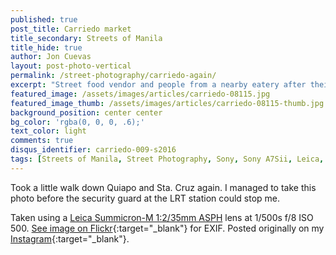 ```yaml
---
published: true
post_title: Carriedo market
title_secondary: Streets of Manila
title_hide: true
author: Jon Cuevas
layout: post-photo-vertical
permalink: /street-photography/carriedo-again/
excerpt: "Street food vendor and people from a nearby eatery after their meal."
featured_image: /assets/images/articles/carriedo-08115.jpg
featured_image_thumb: /assets/images/articles/carriedo-08115-thumb.jpg
background_position: center center
bg_color: 'rgba(0, 0, 0, .6);'
text_color: light
comments: true
disqus_identifier: carriedo-009-s2016
tags: [Streets of Manila, Street Photography, Sony, Sony A7Sii, Leica, Manila, Photography, Mirrorless]
---
```


Took a little walk down Quiapo and Sta. Cruz again. I managed to take this photo before the security guard at the LRT station could stop me.

Taken using a [Leica Summicron-M 1:2/35mm ASPH][6] lens at 1/500s f/8 ISO 500. [See image on Flickr][1]{:target="_blank"} for EXIF. Posted originally on my [Instagram][2]{:target="_blank"}.

[1]: https://www.flickr.com/photos/archondigital/24382519322/
[2]: https://www.instagram.com/p/BAtHxCFmq62/
[4]: /topic/nazareno-2016/
[5]: /topic/sony-a7sii/
[6]: /topic/leica/